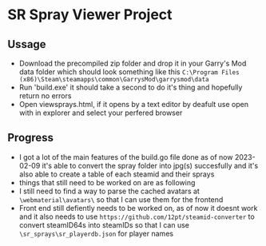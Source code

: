 # SR Spray Viewer Project

## Ussage
 - Download the precompiled zip folder and drop it in your Garry's Mod data folder which should look something like this `C:\Program Files (x86)\Steam\steamapps\common\GarrysMod\garrysmod\data`
 - Run 'build.exe' it should take a second to do it's thing and hopefully return no errors
 - Open viewsprays.html, if it opens by a text editor by deafult use open with in explorer and select your perfered browser
 ## Progress
  - I got a lot of the main features of the build.go file done as of now 2023-02-09 it's able to convert the spray folder into jpg(s) succesfully and it's also able to create a table of each steamid and their sprays
  - things that still need to be worked on are as following
   - I still need to find a way to parse the cached avatars at `\webmaterial\avatars\` so that I can use them for the frontend
   - Front end still defiently needs to be worked on, as of now it doesnt work and it also needs to use `https://github.com/12pt/steamid-converter` to convert steamID64s into steamIDs so that I can use `\sr_sprays\sr_playerdb.json` for player names
